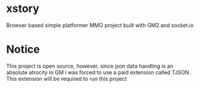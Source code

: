 # xstory
Browser based simple platformer MMO project built with GM2 and socket.io


# Notice
This project is open source, however, since json data handling is an absolute atrocity in GM i was forced to use a paid extension called TJSON. This extension will be required to run this project